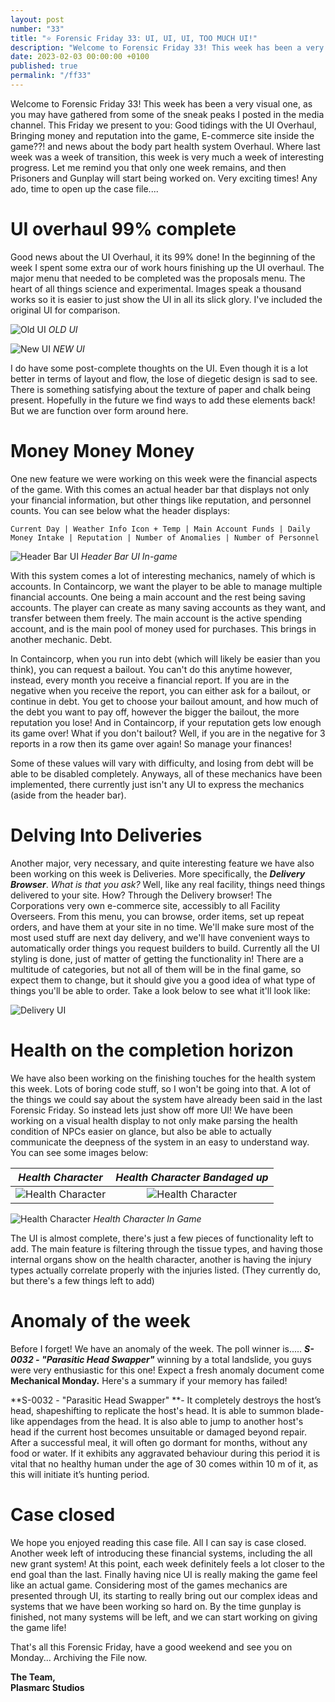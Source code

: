 ```yaml
---
layout: post
number: "33"
title: "⭐ Forensic Friday 33: UI, UI, UI, TOO MUCH UI!"
description: "Welcome to Forensic Friday 33! This week has been a very visual one, as you may have gathered from some of the sneak peaks I posted in the media channel. This Friday we present to you: Good tidings with the UI Overhaul, Bringing money and reputation into the game, E-commerce site inside the game??! and news about the body part health system Overhaul. Where last week was a week of transition, this week is very much a week of interesting progress. Let me remind you that only one week remains, and then Prisoners and Gunplay will start being worked on. Very exciting times! Any ado, time to open up the case file...."
date: 2023-02-03 00:00:00 +0100
published: true
permalink: "/ff33"
---
```


Welcome to Forensic Friday 33! This week has been a very visual one, as you may have gathered from some of the sneak peaks I posted in the media channel. This Friday we present to you: Good tidings with the UI Overhaul, Bringing money and reputation into the game, E-commerce site inside the game??! and news about the body part health system Overhaul. Where last week was a week of transition, this week is very much a week of interesting progress. Let me remind you that only one week remains, and then Prisoners and Gunplay will start being worked on. Very exciting times! Any ado, time to open up the case file....

# UI overhaul 99% complete
Good news about the UI Overhaul, it its 99% done! In the beginning of the week I spent some extra our of work hours finishing up the UI overhaul. The major menu that needed to be completed was the proposals menu. The heart of all things science and experimental. Images speak a thousand works so it is easier to just show the UI in all its slick glory. I've included the original UI for comparison.

![Old UI](./forensic-friday-media/ff33/old-ui.png)
*OLD UI*

![New UI](./forensic-friday-media/ff33/new-ui.png)
*NEW UI*

I do have some post-complete thoughts on the UI. Even though it is a lot better in terms of layout and flow, the lose of diegetic design is sad to see. There is something satisfying about the texture of paper and chalk being present. Hopefully in the future we find ways to add these elements back! But we are function over form around here.

# Money Money Money

One new feature we were working on this week were the financial aspects of the game. With this comes an actual header bar that displays not only your financial information, but other things like reputation, and personnel counts. You can see below what the header displays: 

`Current Day | Weather Info Icon + Temp | Main Account Funds | Daily Money Intake | Reputation | Number of Anomalies | Number of Personnel`

![Header Bar UI](./forensic-friday-media/ff33/header.png)
*Header Bar UI In-game*

With this system comes a lot of interesting mechanics, namely of which is accounts. In Containcorp, we want the player to be able to manage multiple financial accounts. One being a main account and the rest being saving accounts. The player can create as many saving accounts as they want, and transfer between them freely. The main account is the active spending account, and is the main pool of money used for purchases. This brings in another mechanic. Debt.

In Containcorp, when you run into debt (which will likely be easier than you think), you can request a bailout. You can't do this anytime however, instead, every month you receive a financial report. If you are in the negative when you receive the report, you can either ask for a bailout, or continue in debt. You get to choose your bailout amount, and how much of the debt you want to pay off, however the bigger the bailout, the more reputation you lose! And in Containcorp, if your reputation gets low enough its game over! What if you don't bailout? Well, if you are in the negative for 3 reports in a row then its game over again! So manage your finances!

Some of these values will vary with difficulty, and losing from debt will be able to be disabled completely. Anyways, all of these mechanics have been implemented, there currently just isn't any UI to express the mechanics (aside from the header bar).

# Delving Into Deliveries

Another major, very necessary, and quite interesting feature we have also been working on this week is Deliveries. More specifically, the ***Delivery Browser***. *What is that you ask?* Well, like any real facility, things need things delivered to your site. How? Through the Delivery browser! The Corporations very own e-commerce site, accessibly to all Facility Overseers. From this menu, you can browse, order items, set up repeat orders, and have them at your site in no time. We'll make sure most of the most used stuff are next day delivery, and we'll have convenient ways to automatically order things you request builders to build. Currently all the UI styling is done, just of matter of getting the functionality in!  There are a multitude of categories, but not all of them will be in the final game, so expect them to change, but it should give you a good idea of what type of things you'll be able to order. Take a look below to see what it'll look like:

![Delivery UI](./forensic-friday-media/ff33/delivery-ui.png)

# Health on the completion horizon

We have also been working on the finishing touches for the health system this week. Lots of boring code stuff, so I won't be going into that. A lot of the things we could say about the system have already been said in the last Forensic Friday. So instead lets just show off more UI! We have been working on a visual health display to not only make parsing the health condition of NPCs easier on glance, but also be able to actually communicate the deepness of the system in an easy to understand way. You can see some images below:

*Health Character*             |  *Health Character Bandaged up*
:-------------------------:|:-------------------------:
![Health Character](./forensic-friday-media/ff33/health-character.png)  |  ![Health Character](./forensic-friday-media/ff33/health-character-bandaged.png)

![Health Character](./forensic-friday-media/ff33/health-character-ingame.png)
*Health Character In Game*

The UI is almost complete, there's just a few pieces of functionality left to add. The main feature is filtering through the tissue types, and having those internal organs show on the health character, another is having the injury types actually correlate properly with the injuries listed. (They currently do, but there's a few things left to add)

# Anomaly of the week

Before I forget! We have an anomaly of the week. The poll winner is..... ***S-0032 - "Parasitic Head Swapper"*** winning by a total landslide, you guys were very enthusiastic for this one! Expect a fresh anomaly document come **Mechanical Monday.** Here's a summary if your memory has failed!

**S-0032 - "Parasitic Head Swapper" **-  It completely destroys the host’s head, shapeshifting to replicate the host's head. It is able to summon blade-like appendages from the head. It is also able to jump to another host's head if the current host becomes unsuitable or damaged beyond repair. After a successful meal, it will often go dormant for months, without any food or water.  If it exhibits any aggravated behaviour during this period it is vital that no healthy human under the age of 30 comes within 10 m of it, as this will initiate it’s hunting period.

# Case closed

We hope you enjoyed reading this case file. All I can say is case closed. Another week left of introducing these financial systems, including the all new grant system! At this point, each week definitely feels a lot closer to the end goal than the last. Finally having nice UI is really making the game feel like an actual game. Considering most of the games mechanics are presented through UI, its starting to really bring out our complex ideas and systems that we have been working so hard on. By the time gunplay is finished, not many systems will be left, and we can start working on giving the game life!

That's all this Forensic Friday, have a good weekend and see you on Monday...
Archiving the File now.

**The Team,**\
**Plasmarc Studios**

